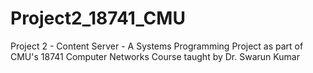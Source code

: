 # Project2_18741_CMU
Project 2 - Content Server - A Systems Programming Project as part of CMU's 18741 Computer Networks Course taught by Dr. Swarun Kumar
